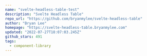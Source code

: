 ```yaml
---
name: "svelte-headless-table-test"
description: "Svelte Headless Table"
repo_url: "https://github.com/bryanmylee/svelte-headless-table"
author: "Bryan Lee"
homepage: "https://svelte-headless-table.bryanmylee.com"
updated: "2022-07-27T18:07:03.245Z"
github_stars: 491
tags: 
  - component-library
---
```

